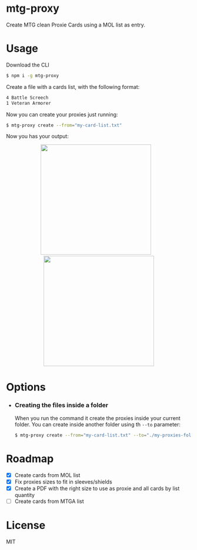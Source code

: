 # mtg-proxy

Create MTG clean Proxie Cards using a MOL list as entry.

# Usage

Download the CLI

```sh
$ npm i -g mtg-proxy
```

Create a file with a cards list, with the following format:

```txt
4 Battle Screech
1 Veteran Armorer
```

Now you can create your proxies just running:

```sh
$ mtg-proxy create --from="my-card-list.txt"
```

Now you has your output:

<p align="center">
<img src="https://raw.githubusercontent.com/matAlmeida/mtg-proxy/master/docs/battle_screech.png" height="300" />
&nbsp &nbsp
<img src="https://raw.githubusercontent.com/matAlmeida/mtg-proxy/master/docs/veteran_armorer.png" height="300" />
</p>

# Options

- ### Creating the files inside a folder

  When you run the command it create the proxies inside your current folder. You can create inside another folder using th `--to` parameter:

  ```sh
  $ mtg-proxy create --from="my-card-list.txt" --to="./my-proxies-folder"
  ```

# Roadmap

- [x] Create cards from MOL list
- [x] Fix proxies sizes to fit in sleeves/shields
- [x] Create a PDF with the right size to use as proxie and all cards by list quantity
- [ ] Create cards from MTGA list

# License

MIT
